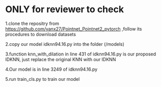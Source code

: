 # ONLY for reviewer to check
1.clone the repositry from https://github.com/yanx27/Pointnet_Pointnet2_pytorch
,follow its procedures to download datasets  

2.copy our model idknn94.16.py into the folder (/models)  

3.function knn_with_dilation in line 431 of idknn94.16.py is our proposed IDKNN, just replace the original KNN with our IDKNN  

4.Our model is in line 3249 of idknn94.16.py  

5.run train_cls.py to train our model
